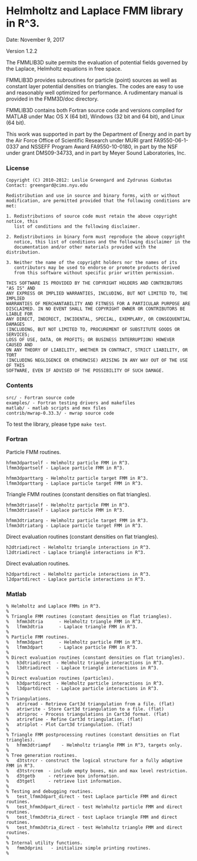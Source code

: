 # Helmholtz and Laplace FMM library in R^3.

Date: November 9, 2017

Version 1.2.2

The FMMLIB3D suite permits the evaluation of potential fields governed
by the Laplace, Helmholtz equations in free space.

FMMLIB3D provides subroutines for particle (point) sources as well as
constant layer potential densities on triangles. The codes are easy to
use and reasonably well optimized for performance. A rudimentary
manual is provided in the FMM3D/doc directory.

FMMLIB3D contains both Fortran source code and versions compiled for
MATLAB under Mac OS X (64 bit), Windows (32 bit and 64 bit), and Linux
(64 bit).

This work was supported in part by the Department of Energy and in
part by the Air Force Office of Scientific Research under MURI grant
FA9550-06-1-0337 and NSSEFF Program Award FA9550-10-0180, in part by
the NSF under grant DMS09-34733, and in part by Meyer Sound
Laboratories, Inc.


### License

```
Copyright (C) 2010-2012: Leslie Greengard and Zydrunas Gimbutas
Contact: greengard@cims.nyu.edu

Redistribution and use in source and binary forms, with or without
modification, are permitted provided that the following conditions are met: 

1. Redistributions of source code must retain the above copyright notice, this
   list of conditions and the following disclaimer. 

2. Redistributions in binary form must reproduce the above copyright
   notice, this list of conditions and the following disclaimer in the
   documentation and/or other materials provided with the distribution.

3. Neither the name of the copyright holders nor the names of its
   contributors may be used to endorse or promote products derived
   from this software without specific prior written permission.

THIS SOFTWARE IS PROVIDED BY THE COPYRIGHT HOLDERS AND CONTRIBUTORS "AS IS" AND
ANY EXPRESS OR IMPLIED WARRANTIES, INCLUDING, BUT NOT LIMITED TO, THE IMPLIED
WARRANTIES OF MERCHANTABILITY AND FITNESS FOR A PARTICULAR PURPOSE ARE
DISCLAIMED. IN NO EVENT SHALL THE COPYRIGHT OWNER OR CONTRIBUTORS BE LIABLE FOR
ANY DIRECT, INDIRECT, INCIDENTAL, SPECIAL, EXEMPLARY, OR CONSEQUENTIAL DAMAGES
(INCLUDING, BUT NOT LIMITED TO, PROCUREMENT OF SUBSTITUTE GOODS OR SERVICES;
LOSS OF USE, DATA, OR PROFITS; OR BUSINESS INTERRUPTION) HOWEVER CAUSED AND
ON ANY THEORY OF LIABILITY, WHETHER IN CONTRACT, STRICT LIABILITY, OR TORT
(INCLUDING NEGLIGENCE OR OTHERWISE) ARISING IN ANY WAY OUT OF THE USE OF THIS
SOFTWARE, EVEN IF ADVISED OF THE POSSIBILITY OF SUCH DAMAGE.
```

### Contents

```
src/ - Fortran source code
examples/ - Fortran testing drivers and makefiles
matlab/ - matlab scripts and mex files 
contrib/mwrap-0.33.3/ - mwrap source code
```

To test the library, please type `make test`. 


### Fortran

Particle FMM routines.

```
hfmm3dpartself - Helmholtz particle FMM in R^3.
lfmm3dpartself - Laplace particle FMM in R^3.

hfmm3dparttarg - Helmholtz particle target FMM in R^3.
lfmm3dparttarg - Laplace particle target FMM in R^3.
```

Triangle FMM routines (constant densities on flat triangles).

```
hfmm3dtriaself - Helmholtz particle FMM in R^3.
lfmm3dtriaself - Laplace particle FMM in R^3.

hfmm3dtriatarg - Helmholtz particle target FMM in R^3.
lfmm3dtriatarg - Laplace particle target FMM in R^3.
```

Direct evaluation routines (constant densities on flat triangles).

```
h2dtriadirect - Helmholtz triangle interactions in R^3.
l2dtriadirect - Laplace triangle interactions in R^3.
```

Direct evaluation routines.

```
h2dpartdirect - Helmholtz particle interactions in R^3.
l2dpartdirect - Laplace particle interactions in R^3.
```


### Matlab

```
% Helmholtz and Laplace FMMs in R^3.
%
% Triangle FMM routines (constant densities on flat triangles).
%   hfmm3dtria      - Helmholtz triangle FMM in R^3. 
%   lfmm3dtria      - Laplace triangle FMM in R^3.
%
% Particle FMM routines.
%   hfmm3dpart      - Helmholtz particle FMM in R^3.
%   lfmm3dpart      - Laplace particle FMM in R^3.
%
% Direct evaluation routines (constant densities on flat triangles).
%   h3dtriadirect  - Helmholtz triangle interactions in R^3.
%   l3dtriadirect  - Laplace triangle interactions in R^3.
%
% Direct evaluation routines (particles).
%   h3dpartdirect  - Helmholtz particle interactions in R^3.
%   l3dpartdirect  - Laplace particle interactions in R^3.
%
% Triangulations.
%   atriread - Retrieve Cart3d triangulation from a file. (flat)
%   atriwrite - Store Cart3d triangulation to a file. (flat)
%   atriproc - Process triangulations in Cart3d format. (flat)
%   atrirefine - Refine Cart3d triangulation. (flat)
%   atriplot - Plot Cart3d triangulation. (flat)
%
% Triangle FMM postprocessing routines (constant densities on flat triangles).
%   hfmm3dtriampf    - Helmholtz triangle FMM in R^3, targets only.
%
% Tree generation routines.
%   d3tstrcr - construct the logical structure for a fully adaptive FMM in R^3.
%   d3tstrcrem  - include empty boxes, min and max level restriction.
%   d3tgetb     - retrieve box information.
%   d3tgetl     - retrieve list information.
%
% Testing and debugging routines.
%   test_lfmm3dpart_direct - test Laplace particle FMM and direct routines.
%   test_hfmm3dpart_direct - test Helmholtz particle FMM and direct routines.
%   test_lfmm3dtria_direct - test Laplace triangle FMM and direct routines.
%   test_hfmm3dtria_direct - test Helmholtz triangle FMM and direct routines.
%
% Internal utility functions.
%   fmm3dprini   - initialize simple printing routines.
%
```
